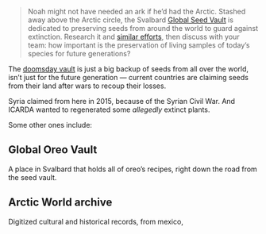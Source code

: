 > Noah might not have needed an ark if he’d had the Arctic. Stashed away above the Arctic circle, the Svalbard [Global Seed Vault](https://www.bostonglobe.com/2024/07/05/opinion/svalbard-seed-vault-climate-change/) is dedicated to preserving seeds from around the world to guard against extinction. Research it and [similar efforts](https://www.foodandwine.com/news/oreo-doomsday-vault-norway), then discuss with your team: how important is the preservation of living samples of today’s species for future generations?

The [doomsday vault](https://seedvault.nordgen.org/) is just a big backup of seeds from all over the world, isn’t just for the future generation — current countries are claiming seeds from their land after wars to recoup their losses.

Syria claimed from here in 2015, because of the Syrian Civil War. And ICARDA wanted to regenerated some *allegedly* extinct plants.

Some other ones include:

## Global Oreo Vault

A place in Svalbard that holds all of oreo’s recipes, right down the road from the seed vault.

## Arctic World archive

Digitized cultural and historical records, from mexico, 